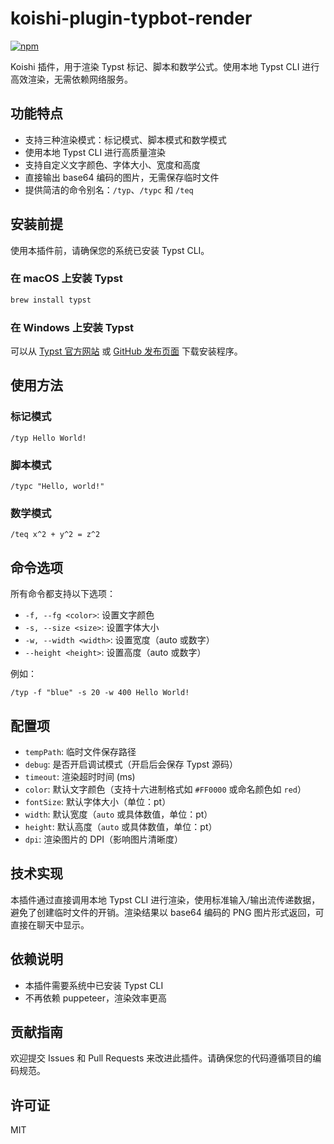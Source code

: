 # koishi-plugin-typbot-render

[![npm](https://img.shields.io/npm/v/koishi-plugin-typbot-render?style=flat-square)](https://www.npmjs.com/package/koishi-plugin-typbot-render)

Koishi 插件，用于渲染 Typst 标记、脚本和数学公式。使用本地 Typst CLI 进行高效渲染，无需依赖网络服务。

## 功能特点

- 支持三种渲染模式：标记模式、脚本模式和数学模式
- 使用本地 Typst CLI 进行高质量渲染
- 支持自定义文字颜色、字体大小、宽度和高度
- 直接输出 base64 编码的图片，无需保存临时文件
- 提供简洁的命令别名：`/typ`、`/typc` 和 `/teq`

## 安装前提

使用本插件前，请确保您的系统已安装 Typst CLI。

### 在 macOS 上安装 Typst

```bash
brew install typst
```

### 在 Windows 上安装 Typst

可以从 [Typst 官方网站](https://typst.app/) 或 [GitHub 发布页面](https://github.com/typst/typst/releases) 下载安装程序。

## 使用方法

### 标记模式

```
/typ Hello World!
```

### 脚本模式

```
/typc "Hello, world!"
```

### 数学模式

```
/teq x^2 + y^2 = z^2
```

## 命令选项

所有命令都支持以下选项：

- `-f, --fg <color>`: 设置文字颜色
- `-s, --size <size>`: 设置字体大小
- `-w, --width <width>`: 设置宽度（auto 或数字）
- `--height <height>`: 设置高度（auto 或数字）

例如：

```
/typ -f "blue" -s 20 -w 400 Hello World!
```

## 配置项

- `tempPath`: 临时文件保存路径
- `debug`: 是否开启调试模式（开启后会保存 Typst 源码）
- `timeout`: 渲染超时时间 (ms)
- `color`: 默认文字颜色（支持十六进制格式如 `#FF0000` 或命名颜色如 `red`）
- `fontSize`: 默认字体大小（单位：pt）
- `width`: 默认宽度（`auto` 或具体数值，单位：pt）
- `height`: 默认高度（`auto` 或具体数值，单位：pt）
- `dpi`: 渲染图片的 DPI（影响图片清晰度）

## 技术实现

本插件通过直接调用本地 Typst CLI 进行渲染，使用标准输入/输出流传递数据，避免了创建临时文件的开销。渲染结果以 base64 编码的 PNG 图片形式返回，可直接在聊天中显示。

## 依赖说明

- 本插件需要系统中已安装 Typst CLI
- 不再依赖 puppeteer，渲染效率更高

## 贡献指南

欢迎提交 Issues 和 Pull Requests 来改进此插件。请确保您的代码遵循项目的编码规范。

## 许可证

MIT
